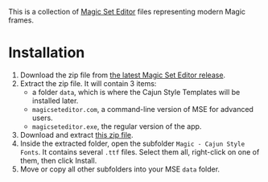 This is a collection of [Magic Set Editor](https://github.com/twanvl/MagicSetEditor2) files representing modern Magic frames.

# Installation

1. Download the zip file from [the latest Magic Set Editor release](https://github.com/twanvl/MagicSetEditor2/releases/latest).
2. Extract the zip file. It will contain 3 items:
    * a folder `data`, which is where the Cajun Style Templates will be installed later.
    * `magicseteditor.com`, a command-line version of MSE for advanced users.
    * `magicseteditor.exe`, the regular version of the app.
3. Download and extract [this zip file](https://github.com/CajunAvenger/Cajun-Style-Templates/archive/master.zip).
4. Inside the extracted folder, open the subfolder `Magic - Cajun Style Fonts`. It contains several `.ttf` files. Select them all, right-click on one of them, then click Install.
5. Move or copy all other subfolders into your MSE `data` folder.
